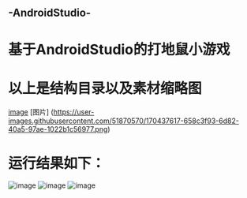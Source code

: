 ## -AndroidStudio-
# 基于AndroidStudio的打地鼠小游戏
# 以上是结构目录以及素材缩略图
[image](https://user-images.githubusercontent.com/51870570/170437525-22901c45-b6c5-485f-a613-41e02cc679e1.png)
[图片] (https://user-images.githubusercontent.com/51870570/170437617-658c3f93-6d82-40a5-97ae-1022b1c56977.png)

# 运行结果如下：
![image](https://user-images.githubusercontent.com/51870570/170437850-426b8481-4f12-41e7-8f65-c81fd6add985.png)
![image](https://user-images.githubusercontent.com/51870570/170437860-33b9f835-25ab-4a72-a5d9-4b08c1bc3468.png)
![image](https://user-images.githubusercontent.com/51870570/170437878-4db7f4f2-0117-4bea-a7fb-d4fbab0fbcb1.png)
